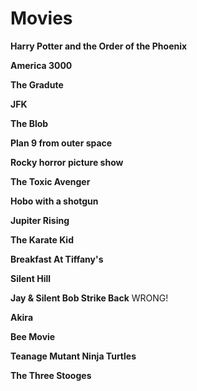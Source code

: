 # Movies
**Harry Potter and the Order of the Phoenix**

**America 3000**

**The Gradute**

**JFK**

**The Blob**

**Plan 9 from outer space**

**Rocky horror picture show**

**The Toxic Avenger**

**Hobo with a shotgun**

**Jupiter Rising**

**The Karate Kid**

**Breakfast At Tiffany's**

**Silent Hill**

**Jay & Silent Bob Strike Back** WRONG!

**Akira**

**Bee Movie**

**Teanage Mutant Ninja Turtles**

**The Three Stooges**

